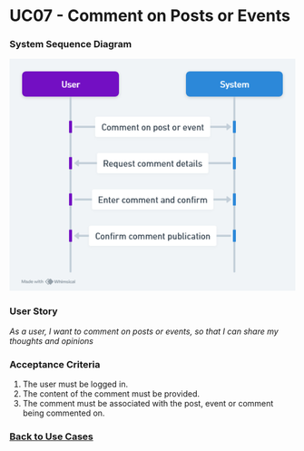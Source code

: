 # UC07 - Comment on Posts or Events

### System Sequence Diagram

![UC07 SMD](01.Engineering/Comment%20on%20Posts%20or%20Events.png)

### User Story

_As a user, I want to comment on posts or events, so that I can share my thoughts and opinions_

### Acceptance Criteria

1. The user must be logged in.
2. The content of the comment must be provided.
3. The comment must be associated with the post, event or comment being commented on.

### [Back to Use Cases](../README.md)